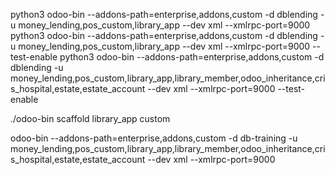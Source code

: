 python3 odoo-bin --addons-path=enterprise,addons,custom -d dblending -u money_lending,pos_custom,library_app --dev xml --xmlrpc-port=9000
python3 odoo-bin --addons-path=enterprise,addons,custom -d dblending -u money_lending,pos_custom,library_app --dev xml --xmlrpc-port=9000 --test-enable
python3 odoo-bin --addons-path=enterprise,addons,custom -d dblending -u money_lending,pos_custom,library_app,library_member,odoo_inheritance,cris_hospital,estate,estate_account --dev xml --xmlrpc-port=9000 --test-enable
<!-- Scaffold - creating odoo modules -->
./odoo-bin scaffold library_app custom

<!-- Current database -->
odoo-bin --addons-path=enterprise,addons,custom -d db-training -u money_lending,pos_custom,library_app,library_member,odoo_inheritance,cris_hospital,estate,estate_account --dev xml --xmlrpc-port=9000